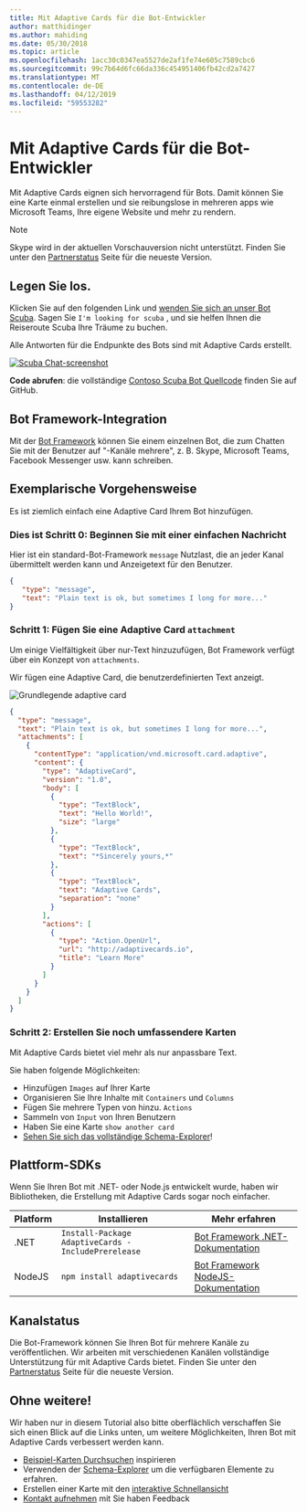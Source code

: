 ```yaml
---
title: Mit Adaptive Cards für die Bot-Entwickler
author: matthidinger
ms.author: mahiding
ms.date: 05/30/2018
ms.topic: article
ms.openlocfilehash: 1acc30c0347ea5527de2af1fe74e605c7589cbc6
ms.sourcegitcommit: 99c7b64d6fc66da336c454951406fb42cd2a7427
ms.translationtype: MT
ms.contentlocale: de-DE
ms.lasthandoff: 04/12/2019
ms.locfileid: "59553282"
---
```

# <a name="adaptive-cards-for-bot-developers"></a>Mit Adaptive Cards für die Bot-Entwickler

Mit Adaptive Cards eignen sich hervorragend für Bots. Damit können Sie eine Karte einmal erstellen und sie reibungslose in mehreren apps wie Microsoft Teams, Ihre eigene Website und mehr zu rendern.

> [!NOTE]
> Skype wird in der aktuellen Vorschauversion nicht unterstützt. Finden Sie unter den [Partnerstatus](../resources/partners.md) Seite für die neueste Version.

## <a name="try-it-out"></a>Legen Sie los.

Klicken Sie auf den folgenden Link und [wenden Sie sich an unser Bot Scuba](http://contososcubademo.azurewebsites.net/). Sagen Sie `I'm looking for scuba` , und sie helfen Ihnen die Reiseroute Scuba Ihre Träume zu buchen.  

Alle Antworten für die Endpunkte des Bots sind mit Adaptive Cards erstellt.

[![Scuba Chat-screenshot](media/bots/scuba-chat.png)](http://contososcubademo.azurewebsites.net/)

**Code abrufen**: die vollständige [Contoso Scuba Bot Quellcode](https://github.com/matthidinger/ContosoScubaBot
) finden Sie auf GitHub.


## <a name="bot-framework-integration"></a>Bot Framework-Integration

Mit der [Bot Framework](https://dev.botframework.com/) können Sie einem einzelnen Bot, die zum Chatten Sie mit der Benutzer auf "-Kanäle mehrere", z. B. Skype, Microsoft Teams, Facebook Messenger usw. kann schreiben.

## <a name="walkthrough"></a>Exemplarische Vorgehensweise

Es ist ziemlich einfach eine Adaptive Card Ihrem Bot hinzufügen.

### <a name="step-0-start-with-a-basic-message"></a>Dies ist Schritt 0: Beginnen Sie mit einer einfachen Nachricht

Hier ist ein standard-Bot-Framework `message` Nutzlast, die an jeder Kanal übermittelt werden kann und Anzeigetext für den Benutzer.

```json
{
   "type": "message",
   "text": "Plain text is ok, but sometimes I long for more..."
}
```

### <a name="step-1-add-an-adaptive-card-attachment"></a>Schritt 1: Fügen Sie eine Adaptive Card `attachment`

Um einige Vielfältigkeit über nur-Text hinzuzufügen, Bot Framework verfügt über ein Konzept von `attachments`. 

Wir fügen eine Adaptive Card, die benutzerdefinierten Text anzeigt.

![Grundlegende adaptive card](media/bots/hello-adaptivecards.png)

```json
{
  "type": "message",
  "text": "Plain text is ok, but sometimes I long for more...",
  "attachments": [
    {
      "contentType": "application/vnd.microsoft.card.adaptive",
      "content": {
        "type": "AdaptiveCard",
        "version": "1.0",
        "body": [
          {
            "type": "TextBlock",
            "text": "Hello World!",
            "size": "large"
          },
          {
            "type": "TextBlock",
            "text": "*Sincerely yours,*"
          },
          {
            "type": "TextBlock",
            "text": "Adaptive Cards",
            "separation": "none"
          }
        ],
        "actions": [
          {
            "type": "Action.OpenUrl",
            "url": "http://adaptivecards.io",
            "title": "Learn More"
          }
        ]
      }
    }
  ]
}
```

### <a name="step-2-build-even-richer-cards"></a>Schritt 2: Erstellen Sie noch umfassendere Karten 

Mit Adaptive Cards bietet viel mehr als nur anpassbare Text. 

Sie haben folgende Möglichkeiten: 

* Hinzufügen `Images` auf Ihrer Karte
* Organisieren Sie Ihre Inhalte mit `Containers` und `Columns`
* Fügen Sie mehrere Typen von hinzu. `Actions`
* Sammeln von `Input` von Ihren Benutzern
* Haben Sie eine Karte `show another card`
* [Sehen Sie sich das vollständige Schema-Explorer](http://adaptivecards.io/explorer/)! 

## <a name="platform-sdks"></a>Plattform-SDKs

Wenn Sie Ihren Bot mit .NET- oder Node.js entwickelt wurde, haben wir Bibliotheken, die Erstellung mit Adaptive Cards sogar noch einfacher.

Platform|Installieren|Mehr erfahren
--------|-------|----------
.NET | `Install-Package AdaptiveCards -IncludePrerelease` | [Bot Framework .NET-Dokumentation](https://docs.microsoft.com/en-us/bot-framework/dotnet/bot-builder-dotnet-add-rich-card-attachments)
NodeJS | `npm install adaptivecards` | [Bot Framework NodeJS-Dokumentation](https://docs.microsoft.com/en-us/bot-framework/nodejs/bot-builder-nodejs-send-rich-cards)


## <a name="channel-status"></a>Kanalstatus

Die Bot-Framework können Sie Ihren Bot für mehrere Kanäle zu veröffentlichen. Wir arbeiten mit verschiedenen Kanälen vollständige Unterstützung für mit Adaptive Cards bietet. Finden Sie unter den [Partnerstatus](../resources/partners.md) Seite für die neueste Version.


## <a name="dive-in"></a>Ohne weitere!

Wir haben nur in diesem Tutorial also bitte oberflächlich verschaffen Sie sich einen Blick auf die Links unten, um weitere Möglichkeiten, Ihren Bot mit Adaptive Cards verbessert werden kann.

* [Beispiel-Karten Durchsuchen](http://adaptivecards.io/samples/) inspirieren
* Verwenden der [Schema-Explorer](http://adaptivecards.io/explorer) um die verfügbaren Elemente zu erfahren.
* Erstellen einer Karte mit den [interaktive Schnellansicht](http://adaptivecards.io/visualizer/index.html?hostApp=Skype)
* [Kontakt aufnehmen](http://adaptivecards.io/connect) mit Sie haben Feedback
